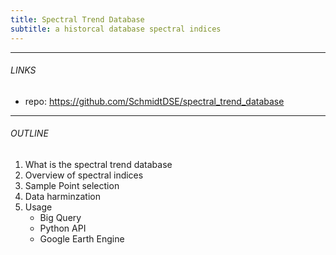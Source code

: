 ```yaml
---
title: Spectral Trend Database
subtitle: a historcal database spectral indices
---
```



---

###### LINKS

* repo: https://github.com/SchmidtDSE/spectral_trend_database

---


###### OUTLINE

1. What is the spectral trend database
2. Overview of spectral indices
3. Sample Point selection
4. Data harminzation
5. Usage
    - Big Query
    - Python API
    - Google Earth Engine




